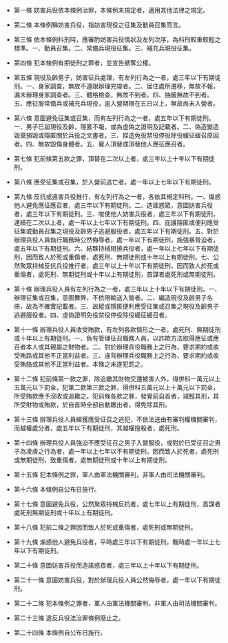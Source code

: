 * 第一條 妨害兵役依本條例治罪，本條例未規定者，適用其他法律之規定。

* 第二條 本條例稱妨害兵役，指妨害現役之征集及動員召集而言。

* 第三條 依本條例科刑時，應審酌妨害兵役情狀及左列次序，為科刑較重較輕之標準。一、動員召集。二、常備兵現役征集。三、補充兵現役征集。

* 第四條 犯本條例有期徒刑之罪者，並宣告褫奪公權。

* 第五條 現役及齡男子，妨害征兵處理，有左列行為之一者，處三年以下有期徒刑。一、身家調查，無故不遵限辦理完竣者。二、居住處所遷移，無故不報，漏未辦理身家調查者。三、體格檢查，無故不到者。四、抽籤無故不到者。五、應征服常備兵或補充兵現役，逾入營期限在五日以上，無故尚未入營者。

* 第六條 意圖避免征集或召集，而有左列行為之一者，處五年以下有期徒刑。一、男子巳屆現役及齡，隱匿不報，或為虛偽之證明及記載者。二、偽造變造毀棄損毀或隱匿關於兵役之文書者。三、捏造免役禁役停役除役緩征緩召原因者。四、無故毀傷身體者。五、雇人頂替或頂替他人應征應召者。

* 第七條 犯前條第五款之罪，頂替在二次以上者，處三年以上十年以下有期徒刑。

* 第八條 應受征集或召集，於入營前逃亡者，處一年以上七年以下有期徒刑。

* 第九條 反抗或違害兵役推行，有左列行為之一者，各依其規定科刑。一、煽惑他人避免應征應召者，處三年以下有期徒刑。二、造謠惑眾，意圖妨害兵役者，處三年以下有期徒刑。三、唆使他人妨害兵役者，處三年以下有期徒刑，連續在二次以上者，處一年以上七年以下有期徒刑。四、庇護隱匿或便利應受征集或動員召集之現役及齡男子逃避服役者，處五年以下有期徒刑。五、對於辦理兵役人員執行職務時公然侮辱者，處一年以下有期徒刑，施強暴脅迫者，處五年以下有期徒刑。六、結夥持械阻撓兵役者，處一年以上七年以下有期徒刑，因而致人於死或重傷者，處死刑、無期徒刑或十年以上有期徒刑。七、公然聚眾持械反抗兵役推行者，處三年以上十年以下有期徒刑，因而致人於死或重傷者，處死刑、無期徒刑或十年以上有期徒刑，首謀者處死刑或無期徒刑。

* 第十條 辦理兵役人員有左列行為之一者，處三年以上十年以下有期徒刑。一、辦理征集或召集，意圖舞弊，不依限輸送入營者。二、編造現役及齡男子名冊，故為不確實記載者。三、故縱或隱匿便利應受征集或召集之現役及齡男子逃避服役者。四、虛偽證明免役禁役停役除役緩征緩召者。

* 第十一條 辦理兵役人員收受賄款，有左列各款情形之一者，處死刑、無期徒刑或十年以上有期徒刑。一、負有管理征召職務人員，以詐欺方法取得應征或應召者本人或其親屬之財物者。二、對於辦理兵役職務上之行為，要求期約或收受賄路或其他不正當利益者。三、違背辦理兵役職務上之行為，要求期約或收受賄胳或其他不正當利益者。本條之未遂犯罰之。

* 第十二條 犯前條第一款之罪，除追繳其財物交還被害人外，得併科一萬元以上五萬元以下罰金，犯第二款第三款之罪，得併科五萬元以上十萬元以下罰金，所受賄款應予沒收或追繳之。犯前條各款之罪，發覺前自首者，減輕其刑，其所受財物或賄款，於自首時全部自動繳出者，得免除其刑。

* 第十三條 辦理兵役人員緝獲應受征召之逃犯，不依法送由有審判權機關審判，而越權處分者，處五年以下有期徒刑，其越權擅殺者，處死刑。

* 第十四條 辦理兵役人員強迫不應受征召之男子入營服役，或對於已受征召之男子為凌虐之行為者，處一年以上七年以不有期徒刑，因而致人於死者，處死刑或無期徒刑，致重傷者，處無期徒刑或十年以上有期徒刑。

* 第十五條 犯本條例之罪，軍人由軍法機關審判，非軍人由司法機關審判。

* 第十六條 本條例自公布日施行。

* 第十七條 意圖避免兵役，公然聚眾持械反抗者，處七年以上有期徒刑，首謀者處死刑無期徒刑或十年以上有期徒刑。

* 第十八條 犯前二條之罪因而致人於死或重傷者，處死刑或無期徒刑。

* 第十九條 煽惑他人避免兵役者，平時處三年以下有期徒刑，戰時處一年以上七年以下有期徒刑。

* 第二十條 意圖妨害兵役而造謠惑眾者，處三年以上十年以下有期徒刑。

* 第二十一條 意圖妨害兵役，對於辦理兵役人員公然侮辱者，處一年以下有期徒刑。

* 第二十二條 犯本條例之罪者，軍人由軍法機關審判，非軍人由司法機關審判。

* 第二十三條 違反兵役法治罪條例廢止之。

* 第二十四條 本條例自公布日施行。

